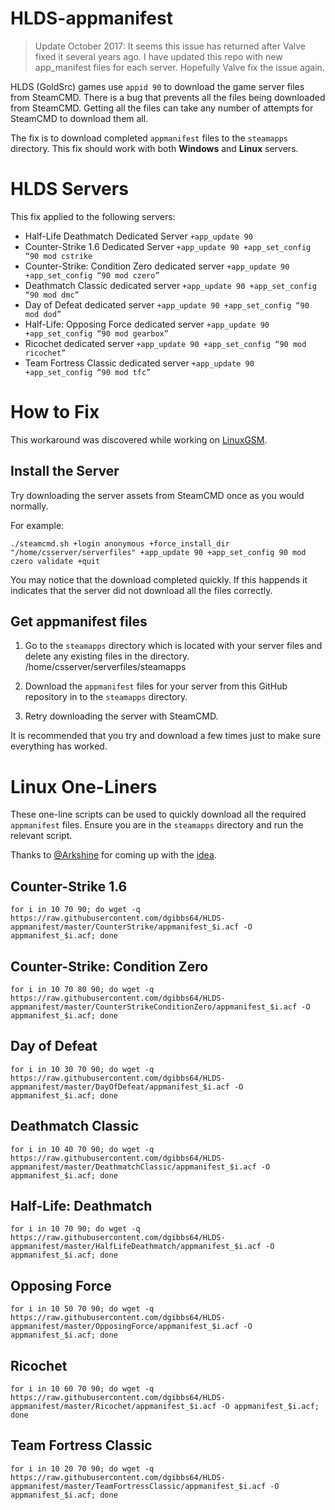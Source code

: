 # HLDS-appmanifest
> Update October 2017:  It seems this issue has returned after Valve fixed it several years ago. I have updated this repo with new app_manifest files for each server. Hopefully Valve fix the issue again.

HLDS (GoldSrc) games use `appid 90` to download the game server files from SteamCMD.
There is a bug that prevents all the files being downloaded from SteamCMD.
Getting all the files can take any number of attempts for SteamCMD to download them all.

The fix is to download completed `appmanifest` files to the `steamapps` directory.
This fix should work with both **Windows** and **Linux** servers.

# HLDS Servers

This fix applied to the following servers:

 - Half-Life Deathmatch Dedicated Server `+app_update 90`
 - Counter-Strike 1.6  Dedicated Server `+app_update 90 +app_set_config “90 mod cstrike`
 - Counter-Strike: Condition Zero dedicated server	`+app_update 90 +app_set_config “90 mod czero”`
 - Deathmatch Classic dedicated server	`+app_update 90 +app_set_config “90 mod dmc”`
 - Day of Defeat dedicated server	`+app_update 90 +app_set_config “90 mod dod”`
 - Half-Life: Opposing Force dedicated server	`+app_update 90 +app_set_config “90 mod gearbox”`
 - Ricochet dedicated server `+app_update 90 +app_set_config “90 mod ricochet”`
 - Team Fortress Classic dedicated server `+app_update 90 +app_set_config “90 mod tfc”`

How to Fix
=========

This workaround was discovered while working on [LinuxGSM](https://gameservermanagers.com).

## Install the Server

Try downloading the server assets from SteamCMD once as you would normally.

For example:

    ./steamcmd.sh +login anonymous +force_install_dir "/home/csserver/serverfiles" +app_update 90 +app_set_config 90 mod czero validate +quit

You may notice that the download completed quickly. If this happends it indicates that the server did not download all the files correctly.

## Get appmanifest files
1. Go to the `steamapps` directory which is located with your server files and delete any existing files in the directory.
    /home/csserver/serverfiles/steamapps

2. Download the `appmanifest` files for your server from this GitHub repository in to the `steamapps` directory.

3. Retry downloading the server with SteamCMD.

It is recommended that you try and download a few times just to make sure everything has worked.

# Linux One-Liners
These one-line scripts can be used to quickly download all the required `appmanifest` files. Ensure you are in the `steamapps` directory and run the relevant script.

Thanks to [@Arkshine](https://github.com/Arkshine) for coming up with the [idea](https://github.com/Arkshine/hlds-appmanifest/).

## Counter-Strike 1.6
    for i in 10 70 90; do wget -q https://raw.githubusercontent.com/dgibbs64/HLDS-appmanifest/master/CounterStrike/appmanifest_$i.acf -O appmanifest_$i.acf; done

## Counter-Strike: Condition Zero
    for i in 10 70 80 90; do wget -q https://raw.githubusercontent.com/dgibbs64/HLDS-appmanifest/master/CounterStrikeConditionZero/appmanifest_$i.acf -O appmanifest_$i.acf; done

## Day of Defeat
    for i in 10 30 70 90; do wget -q https://raw.githubusercontent.com/dgibbs64/HLDS-appmanifest/master/DayOfDefeat/appmanifest_$i.acf -O appmanifest_$i.acf; done

## Deathmatch Classic
    for i in 10 40 70 90; do wget -q https://raw.githubusercontent.com/dgibbs64/HLDS-appmanifest/master/DeathmatchClassic/appmanifest_$i.acf -O appmanifest_$i.acf; done

## Half-Life: Deathmatch
    for i in 10 70 90; do wget -q https://raw.githubusercontent.com/dgibbs64/HLDS-appmanifest/master/HalfLifeDeathmatch/appmanifest_$i.acf -O appmanifest_$i.acf; done

## Opposing Force
    for i in 10 50 70 90; do wget -q https://raw.githubusercontent.com/dgibbs64/HLDS-appmanifest/master/OpposingForce/appmanifest_$i.acf -O appmanifest_$i.acf; done

## Ricochet
    for i in 10 60 70 90; do wget -q https://raw.githubusercontent.com/dgibbs64/HLDS-appmanifest/master/Ricochet/appmanifest_$i.acf -O appmanifest_$i.acf; done

## Team Fortress Classic
    for i in 10 20 70 90; do wget -q https://raw.githubusercontent.com/dgibbs64/HLDS-appmanifest/master/TeamFortressClassic/appmanifest_$i.acf -O appmanifest_$i.acf; done
